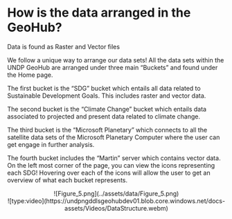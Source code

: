 # How is the data arranged in the GeoHub?

Data is found as Raster and Vector files

We follow a unique way to arrange our data sets! All the data sets within the UNDP GeoHub are arranged under three main “Buckets” and found under the Home page.

<justify> The first bucket is the “SDG” bucket which entails all data related to Sustainable Development Goals. This includes raster and vector data.</p>

<justify> The second bucket is the “Climate Change” bucket which entails data associated to projected and present data related to climate change.</p>

<justify>The third bucket is the “Microsoft Planetary” which connects to all the satellite data sets of the Microsoft Planetary Computer where the user can get engage in further analysis.</p>

<justify>The fourth bucket includes the “Martin” server which contains vector data.
On the left most corner of the page, you can view the icons representing each SDG! Hovering over each of the icons will allow the user to get an overview of what each bucket represents.</p>

<center>  ![Figure_5.png](../assets/data/Figure_5.png)

<center>  ![type:video](https://undpngddlsgeohubdev01.blob.core.windows.net/docs-assets/Videos/DataStructure.webm)</center>

